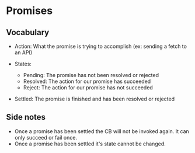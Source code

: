 # Promises

## Vocabulary

- Action: What the promise is trying to accomplish (ex: sending a fetch to an API)
- States:

  - Pending: The promise has not been resolved or rejected
  - Resolved: The action for our promise has succeeded
  - Reject: The action for our promise has not succeeded

- Settled: The promise is finished and has been resolved or rejected

## Side notes

- Once a promise has been settled the CB will not be invoked again. It can only succeed or fail once.
- Once a promise has been settled it's state cannot be changed.

